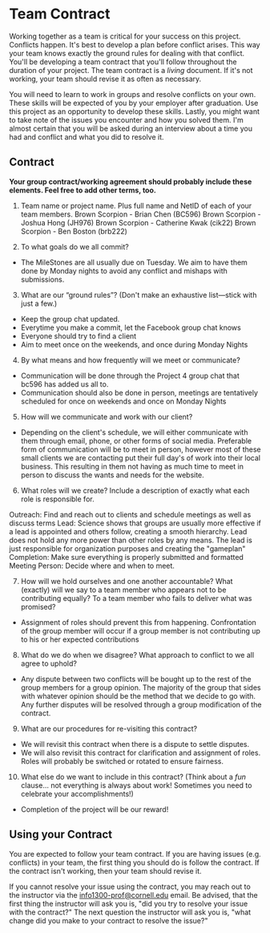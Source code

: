 # Team Contract

Working together as a team is critical for your success on this project. Conflicts happen. It's best to develop a plan before conflict arises. This way your team knows exactly the ground rules for dealing with that conflict. You'll be developing a team contract that you'll follow throughout the duration of your project. The team contract is a *living* document. If it's not working, your team should revise it as often as necessary.

You will need to learn to work in groups and resolve conflicts on your own. These skills will be expected of you by your employer after graduation. Use this project as an opportunity to develop these skills. Lastly, you might want to take note of the issues you encounter and how you solved them. I'm almost certain that you will be asked during an interview about a time you had and conflict and what you did to resolve it.

## Contract

**Your group contract/working agreement should probably include these elements. Feel free to add other terms, too.**

1. Team name or project name. Plus full name and NetID of each of your team members.
Brown Scorpion - Brian Chen (BC596)
Brown Scorpion - Joshua Hong (JH976)
Brown Scorpion - Catherine Kwak (cik22)
Brown Scorpion - Ben Boston (brb222)

2. To what goals do we all commit?
- The MileStones are all usually due on Tuesday. We aim to have them done by Monday nights to avoid any conflict and mishaps with submissions.


3. What are our “ground rules”? (Don't make an exhaustive list—stick with just a few.)
- Keep the group chat updated.
- Everytime you make a commit, let the Facebook group chat knows
- Everyone should try to find a client
- Aim to meet once on the weekends, and once during Monday Nights

4. By what means and how frequently will we meet or communicate?

- Communication will be done through the Project 4 group chat that bc596 has added us all to.
- Communication should also be done in person, meetings are tentatively scheduled for once on weekends and once on Monday Nights

5. How will we communicate and work with our client?

- Depending on the client's schedule, we will either communicate with them through email, phone, or other forms of social media. Preferable form of communication will be to meet in person, however most of these small clients we are contacting put their full day's of work into their local business. This resulting in them not having as much time to meet in person to discuss the wants and needs for the website.

6. What roles will we create? Include a description of exactly what each role is responsible for.

Outreach: Find and reach out to clients and schedule meetings as well as discuss terms
Lead: Science shows that groups are usually more effective if a lead is appointed and others follow, creating a smooth hierarchy. Lead does not hold any more power than other roles by any means. The lead is just responsible for organization purposes and creating the "gameplan"
Completion: Make sure everything is properly submitted and formatted
Meeting Person: Decide where and when to meet.


7. How will we hold ourselves and one another accountable? What (exactly) will we say to a team member who appears not to be contributing equally? To a team member who fails to deliver what was promised?

- Assignment of roles should prevent this from happening. Confrontation of the group member will occur if a group member is not contributing up to his or her expected contributions

8. What do we do when we disagree? What approach to conflict to we all agree to uphold?

- Any dispute between two conflicts will be bought up to the rest of the group members for a group opinion. The majority of the group that sides with whatever opinion should be the method that we decide to go with. Any further disputes will be resolved through a group modification of the contract.

9. What are our procedures for re-visiting this contract?

- We will revisit this contract when there is a dispute to settle disputes.
- We will also revisit this contract for clarification and assignment of roles. Roles will probably be switched or rotated to ensure fairness.  

10. What else do we want to include in this contract? (Think about a *fun* clause... not everything is always about work! Sometimes you need to celebrate your accomplishments!)
- Completion of the project will be our reward!


## Using your Contract

You are expected to follow your team contract. If you are having issues (e.g. conflicts) in your team, the first thing you should do is follow the contract. If the contract isn't working, then your team should revise it.

If you cannot resolve your issue using the contract, you may reach out to the instructor via the <info1300-prof@cornell.edu> email. Be advised, that the first thing the instructor will ask you is, "did you try to resolve your issue with the contract?" The next question the instructor will ask you is, "what change did you make to your contract to resolve the issue?"
